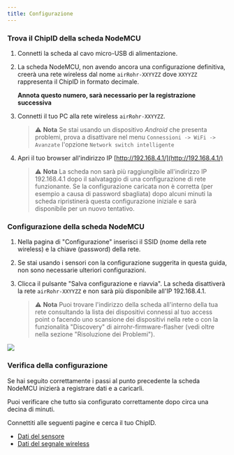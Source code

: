 ```yaml
---
title: Configurazione
---
```


### Trova il ChipID della scheda NodeMCU

1. Connetti la scheda al cavo micro-USB di alimentazione.

2. La scheda NodeMCU, non avendo ancora una configurazione definitiva,
   creerà una rete wireless dal nome `airRohr-XXYYZZ` dove `XXYYZZ`
   rappresenta il ChipID in formato decimale.

   **Annota questo numero, sarà necessario per la registrazione
   successiva**

3. Connetti il tuo PC alla rete wireless `airRohr-XXYYZZ`.

   > ⚠ **Nota** Se stai usando un dispositivo *Android* che presenta
   > problemi, prova a disattivare nel menu `Connessioni -> WiFi -> Avanzate`
   > l'opzione `Network switch intelligente`

4. Apri il tuo browser all'indirizzo IP
   [http://192.168.4.1/](http://192.168.4.1/)

   > ⚠ **Nota** La scheda non sarà più raggiungibile all'indirizzo IP
   > 192.168.4.1 dopo il salvataggio di una configurazione di rete
   > funzionante.  Se la configurazione caricata non è corretta (per
   > esempio a causa di password sbagliata) dopo alcuni minuti la
   > scheda ripristinerà questa configurazione iniziale e sarà
   > disponibile per un nuovo tentativo.

### Configurazione della scheda NodeMCU

1. Nella pagina di "Configurazione" inserisci il SSID (nome della rete
   wireless) e la chiave (password) della rete.

2. Se stai usando i sensori con la configurazione suggerita in questa
   guida, non sono necessarie ulteriori configurazioni.

3. Clicca il pulsante "Salva configurazione e riavvia". La scheda
   disattiverà la rete `airRohr-XXYYZZ` e non sarà più disponibile
   all'IP 192.168.4.1.

   > ⚠ **Nota** Puoi trovare l'indirizzo della scheda all'interno
   > della tua rete consultando la lista dei dispositivi connessi al
   > tuo access point o facendo uno scansione dei dispositivi nella
   > rete o con la funzionalità "Discovery" di
   > airrohr-firmware-flasher (vedi oltre nella sezione "Risoluzione
   > dei Problemi").

![](../docs/airrohr_config_initial.jpg)

### Verifica della configurazione

Se hai seguito correttamente i passi al punto precedente la scheda
NodeMCU inizierà a registrare dati e a caricarli.

Puoi verificare che tutto sia configurato correttamente dopo circa una
decina di minuti.

Connettiti alle seguenti pagine e cerca il tuo ChipID.

 * [Dati del sensore](http://www.madavi.de/sensor/graph.php)
 * [Dati del segnale wireless](http://www.madavi.de/sensor/signal.php)
